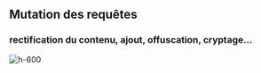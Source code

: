 
<!-- .slide: class="flex-row center" data-background="./assets/volcamp/bkgnd-main2.png"-->
## Mutation des requêtes 
### rectification du contenu, ajout, offuscation, cryptage...
![h-600](./assets/techready/mutating-demo.png)


